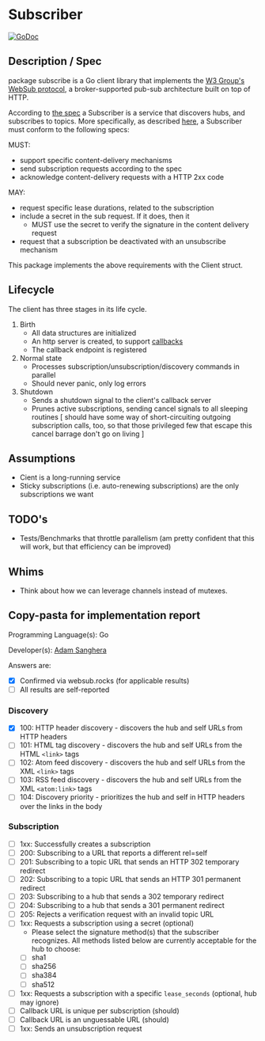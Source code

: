 # Subscriber

[![GoDoc](https://godoc.org/github.com/adamsanghera/go-websub/cmd/subscriber?status.svg)](https://godoc.org/github.com/adamsanghera/go-websub/cmd/subscriber)

## Description / Spec

package subscribe is a Go client library that implements the [W3 Group's WebSub protocol](https://www.w3.org/TR/websub/), a broker-supported pub-sub architecture built on top of HTTP.

According to [the spec](https://www.w3.org/TR/websub/#subscriber) a Subscriber is a service that discovers hubs, and subscribes to topics.  More specifically, as described [here](https://www.w3.org/TR/websub/#conformance-classes), a Subscriber must conform to the following specs:

MUST:

- support specific content-delivery mechanisms
- send subscription requests according to the spec
- acknowledge content-delivery requests with a HTTP 2xx code

MAY:

- request specific lease durations, related to the subscription
- include a secret in the sub request.  If it does, then it
  - MUST use the secret to verify the signature in the content delivery request
- request that a subscription be deactivated with an unsubscribe mechanism

This package implements the above requirements with the Client struct.

## Lifecycle

The client has three stages in its life cycle.

1. Birth
   - All data structures are initialized
   - An http server is created, to support [callbacks](https://www.w3.org/TR/websub/#hub-verifies-intent)
   - The callback endpoint is registered
2. Normal state
   - Processes subscription/unsubscription/discovery commands in parallel
   - Should never panic, only log errors
3. Shutdown
   - Sends a shutdown signal to the client's callback server
   - Prunes active subscriptions, sending cancel signals to all sleeping routines [ should have some way of short-circuiting outgoing subscription calls, too, so that those privileged few that escape this cancel barrage don't go on living ]

## Assumptions

- Cient is a long-running service
- Sticky subscriptions (i.e. auto-renewing subscriptions) are the only subscriptions we want

## TODO's

- Tests/Benchmarks that throttle parallelism (am pretty confident that this will work, but that efficiency can be improved)

## Whims

- Think about how we can leverage channels instead of mutexes.

## Copy-pasta for implementation report

Programming Language(s): Go

Developer(s): [Adam Sanghera](https://github.com/adamsanghera)

Answers are:

- [x] Confirmed via websub.rocks (for applicable results)
- [ ] All results are self-reported

### Discovery

- [x] 100: HTTP header discovery - discovers the hub and self URLs from HTTP headers
- [ ] 101: HTML tag discovery - discovers the hub and self URLs from the HTML `<link>` tags
- [ ] 102: Atom feed discovery - discovers the hub and self URLs from the XML `<link>` tags
- [ ] 103: RSS feed discovery - discovers the hub and self URLs from the XML `<atom:link>` tags
- [ ] 104: Discovery priority - prioritizes the hub and self in HTTP headers over the links in the body

### Subscription

- [ ] 1xx: Successfully creates a subscription
- [ ] 200: Subscribing to a URL that reports a different rel=self
- [ ] 201: Subscribing to a topic URL that sends an HTTP 302 temporary redirect
- [ ] 202: Subscribing to a topic URL that sends an HTTP 301 permanent redirect
- [ ] 203: Subscribing to a hub that sends a 302 temporary redirect
- [ ] 204: Subscribing to a hub that sends a 301 permanent redirect
- [ ] 205: Rejects a verification request with an invalid topic URL
- [ ] 1xx: Requests a subscription using a secret (optional)
  - Please select the signature method(s) that the subscriber recognizes. All methods listed below are currently acceptable for the hub to choose:
  - [ ] sha1
  - [ ] sha256
  - [ ] sha384
  - [ ] sha512
- [ ] 1xx: Requests a subscription with a specific `lease_seconds` (optional, hub may ignore)
- [ ] Callback URL is unique per subscription (should)
- [ ] Callback URL is an unguessable URL (should)
- [ ] 1xx: Sends an unsubscription request